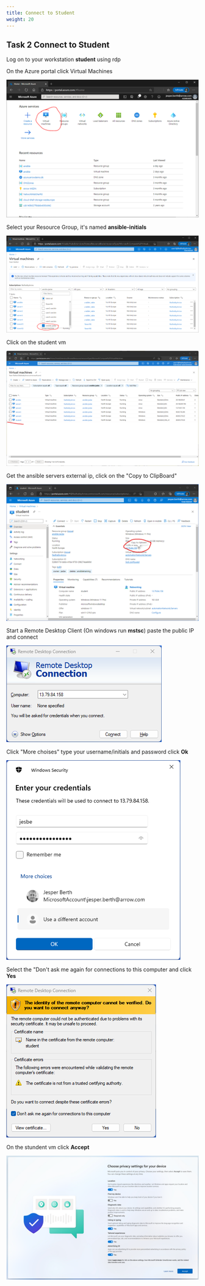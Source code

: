 ```yaml
---
title: Connect to Student
weight: 20
---
```



## Task 2 Connect to Student

Log on to your workstation __student__ using rdp

On the Azure portal click Virtual Machines

![Alt text](images/000_azure_portal.png?raw=true "Azure Portal")

Select your Resource Group, it's named __ansible-initials__

![Alt text](images/000_azure_portal_resourcegroup.png?raw=true "Azure Portal")

Click on the student vm

![Alt text](images/000_azure_portal_vm.png?raw=true "Azure Portal VMs")

Get the ansible servers external ip, click on the "Copy to ClipBoard"

![Alt text](images/000_azure_portal_vm_ip.png?raw=true "Azure Portal VM ip")

Start a Remote Desktop Client (On windows run __mstsc__) paste the public IP and connect

![Alt text](images/000_azure_portal_vm_mstsc.png?raw=true "mstsc")

Click "More choises" type your username/initials and password click __Ok__

![Alt text](images/000_azure_portal_vm_mstsc_login.png?raw=true "mstsc login")

Select the "Don't ask me again for connections to this computer and click __Yes__

![Alt text](images/000_azure_portal_vm_mstsc_login_yes.png?raw=true "mstsc login")

On the stundent vm click __Accept__

![Alt text](images/000_student_accept.png?raw=true "Student accept")

